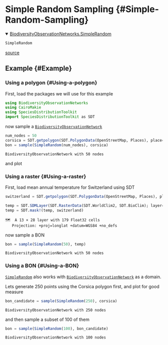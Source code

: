 
# Simple Random Sampling {#Simple-Random-Sampling}
<details class='jldocstring custom-block' open>
<summary><a id='BiodiversityObservationNetworks.SimpleRandom-reference-samplers-simplerandom' href='#BiodiversityObservationNetworks.SimpleRandom-reference-samplers-simplerandom'><span class="jlbinding">BiodiversityObservationNetworks.SimpleRandom</span></a> <Badge type="info" class="jlObjectType jlType" text="Type" /></summary>



```julia
SimpleRandom
```



<Badge type="info" class="source-link" text="source"><a href="https://github.com/PoisotLab/BiodiversityObservationNetworks.jl/blob/2ed8696b3d44b3b2c793acc5356a58f221dd8b47/src/samplers/simplerandom.jl#L1-L3" target="_blank" rel="noreferrer">source</a></Badge>

</details>


## Example {#Example}

### Using a polygon {#Using-a-polygon}

First, load the packages we will use for this example

```julia
using BiodiversityObservationNetworks
using CairoMakie
using SpeciesDistributionToolkit
import SpeciesDistributionToolkit as SDT
```


now sample a [`BiodiversityObservationNetwork`](/reference/api#BiodiversityObservationNetworks.BiodiversityObservationNetwork)

```julia
num_nodes = 50
corsica = SDT.getpolygon(SDT.PolygonData(OpenStreetMap, Places), place="Corsica")
bon = sample(SimpleRandom(num_nodes), corsica)
```


```ansi
BiodiversityObservationNetwork with 50 nodes
```


and plot

### Using a raster {#Using-a-raster}

First, load mean annual temperature for Switzerland using SDT

```julia
switzerland = SDT.getpolygon(SDT.PolygonData(OpenStreetMap, Places), place="Switzerland")

temp = SDT.SDMLayer(SDT.RasterData(SDT.WorldClim2, SDT.BioClim); layer=1, SDT.boundingbox(switzerland)...)
temp = SDT.mask!(temp, switzerland)
```


```ansi
🗺️  A 13 × 28 layer with 179 Float32 cells
   Projection: +proj=longlat +datum=WGS84 +no_defs
```


now sample a BON

```julia
bon = sample(SimpleRandom(50), temp)
```


```ansi
BiodiversityObservationNetwork with 50 nodes
```


### Using a BON {#Using-a-BON}

[`SimpleRandom`](/reference/api#BiodiversityObservationNetworks.SimpleRandom) also works with [`BiodiversityObservationNetwork`](/reference/api#BiodiversityObservationNetworks.BiodiversityObservationNetwork) as a domain.

Lets generate 250 points using the Corsica polygon first, and plot for good measure

```julia
bon_candidate = sample(SimpleRandom(250), corsica)
```


```ansi
BiodiversityObservationNetwork with 250 nodes
```


and then sample a subset of 100 of them

```julia
bon = sample(SimpleRandom(100), bon_candidate)
```


```ansi
BiodiversityObservationNetwork with 100 nodes
```

